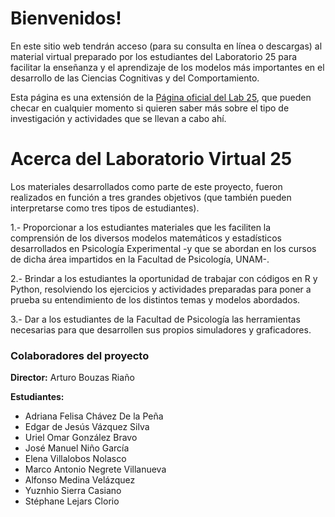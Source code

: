 # Bienvenidos!

En este sitio web tendrán acceso (para su consulta en línea o descargas) al material virtual preparado por los estudiantes del Laboratorio 25 para facilitar la enseñanza y el aprendizaje de los modelos más importantes en el desarrollo de las Ciencias Cognitivas y del Comportamiento.

Esta página es una extensión de la [Página oficial del Lab 25](https://bouzaslab25.github.io), que pueden checar en cualquier momento si quieren saber más sobre el tipo de investigación y actividades que se llevan a cabo ahí. 

# Acerca del Laboratorio Virtual 25

Los materiales desarrollados como parte de este proyecto, fueron realizados en función a tres grandes objetivos (que también pueden interpretarse como tres tipos de estudiantes).

1.- Proporcionar a los estudiantes materiales que les faciliten la comprensión de los diversos modelos matemáticos y estadísticos desarrollados en Psicología Experimental -y que se abordan en los cursos de dicha área impartidos en la Facultad de Psicología, UNAM-.

2.- Brindar a los estudiantes la oportunidad de trabajar con códigos en R y Python, resolviendo los ejercicios y actividades preparadas para poner a prueba su entendimiento de los distintos temas y modelos abordados.

3.- Dar a los estudiantes de la Facultad de Psicología las herramientas necesarias para que desarrollen sus propios simuladores y graficadores.

### Colaboradores del proyecto
**Director:** Arturo Bouzas Riaño

**Estudiantes:**
- Adriana Felisa Chávez De la Peña
- Edgar de Jesús Vázquez Silva
- Uriel Omar González Bravo
- José Manuel Niño García
- Elena Villalobos Nolasco
- Marco Antonio Negrete Villanueva
- Alfonso Medina Velázquez
- Yuznhio Sierra Casiano
- Stéphane Lejars Clorio
